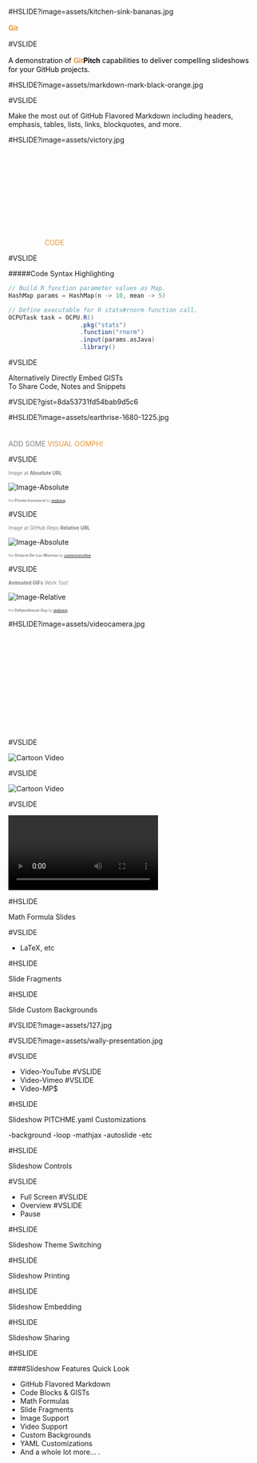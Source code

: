 #HSLIDE?image=assets/kitchen-sink-bananas.jpg

<span style="color:white; font-weight: bold"><span style="color:#e49436;font-family:Helvetica Neue; font-weight:bold">Git</span><span style="font-family:Helvetica Neue; font-weight:bold">Pitch</span> everything but the kitchen sink...</span>


#VSLIDE

<span style="color:black">A demonstration of <span style="font-family:Helvetica Neue; font-weight:bold"><span style="color:#e49436">Git</span>Pitch</span> capabilities to deliver compelling slideshows for your GitHub projects.</span>


#HSLIDE?image=assets/markdown-mark-black-orange.jpg


#VSLIDE

Make the most out of GitHub Flavored Markdown including headers, emphasis, tables, lists, links, blockquotes, and more.


#HSLIDE?image=assets/victory.jpg

<span style="color:white; font-size:1.3em">Code Blocks & GIST Slides</span>
<br><br><br><br><br>
<br><br><br><br><br>
<span style="color:white; text-transform:uppercase">Let your <span style="color:#e49436">code</span> speak out.</span>


#VSLIDE

#####Code Syntax Highlighting

```scala
// Build R function parameter values as Map.
HashMap params = HashMap(n -> 10, mean -> 5)

// Define executable for R stats#rnorm function call.
OCPUTask task = OCPU.R()
                    .pkg("stats")
                    .function("rnorm")
                    .input(params.asJava)
                    .library()
```


#VSLIDE

Alternatively Directly Embed GISTs
<br>
To Share Code, Notes and Snippets


#VSLIDE?gist=8da53731fd54bab9d5c6


#HSLIDE?image=assets/earthrise-1680-1225.jpg

<span style="color:white; font-size: 1.3em">Image Slides</span>
<br>
<span style="color:gray; font-size:1em; text-transform:uppercase">Add some <span style="color:#e49436">visual oomph!</span></span>


#VSLIDE

<span style="color:gray; font-size:0.7em">Image at <b>Absolute URL</b></span>

![Image-Absolute](assets/octocat-privateinvestocat.jpg)

<span style="color:gray; font-size: 0.5em;">the <b>Private Investocat</b> by <a href="https://github.com/jeejkang" target="_blank">jeejkang</a></span>


#VSLIDE

<span style="color:gray; font-size:0.7em">Image at GitHub Repo <b>Relative URL</b></span>

![Image-Absolute](assets/octocat-de-los-muertos.jpg)

<span style="color:gray; font-size:0.5em">the <b>Octocat-De-Los-Muertos</b> by <a href="https://github.com/cameronmcefee" target="_blank">cameronmcefee</a></span>


#VSLIDE

<span style="color:gray; font-size:0.7em"><b>Animated GIFs</b> Work Too!</span>

![Image-Relative](assets/octocat-daftpunkocat.gif)

<span style="color:gray; font-size:0.5em">the <b>Daftpunktocat-Guy</b> by <a href="https://github.com/jeejkang" target="_blank">jeejkang</a></span>


#HSLIDE?image=assets/videocamera.jpg

<span style="font-size:1.3em; font-weight:bold"><span style="color:white">Video</span><span style="color:white"> Slides</span></span>
<br><br><br><br><br>
<br><br><br><br><br>
<span style="font-size:1.0em; color:white">YouTube<span style="color:white"> MP4 </span>Vimeo</span>

#VSLIDE

![Cartoon Video](https://www.youtube.com/embed/mkiDkkdGGAQ)

#VSLIDE

![Cartoon Video](https://player.vimeo.com/video/111525512)

#VSLIDE

![Cartoon Video](http://clips.vorwaerts-gmbh.de/big_buck_bunny.mp4)

#HSLIDE

Math Formula Slides

#VSLIDE
- LaTeX, etc

#HSLIDE

Slide Fragments

#HSLIDE

Slide Custom Backgrounds

#VSLIDE?image=assets/127.jpg

#VSLIDE?image=assets/wally-presentation.jpg

#VSLIDE
- Video-YouTube
#VSLIDE
- Video-Vimeo
#VSLIDE
- Video-MP$

#HSLIDE

Slideshow PITCHME.yaml Customizations

-background
-loop
-mathjax
-autoslide
-etc


#HSLIDE

Slideshow Controls

#VSLIDE
- Full Screen
#VSLIDE
- Overview
#VSLIDE
- Pause

#HSLIDE

Slideshow Theme Switching

#HSLIDE

Slideshow Printing

#HSLIDE

Slideshow Embedding

#HSLIDE

Slideshow Sharing

#HSLIDE

####Slideshow Features Quick Look

- GitHub Flavored Markdown <!-- .element: class="fragment" data-fragment-index="1" -->
- Code Blocks & GISTs <!-- .element: class="fragment" data-fragment-index="2" -->
- Math Formulas <!-- .element: class="fragment" data-fragment-index="3" -->
- Slide Fragments <!-- .element: class="fragment" data-fragment-index="4" -->
- Image Support <!-- .element: class="fragment" data-fragment-index="5" -->
- Video Support <!-- .element: class="fragment" data-fragment-index="6" -->
- Custom Backgrounds <!-- .element: class="fragment" data-fragment-index="7" -->
- YAML Customizations <!-- .element: class="fragment" data-fragment-index="8" -->
- And a whole lot more... <!-- .element: class="fragment" data-fragment-index="9" -->.

